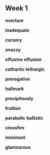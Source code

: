 
## Week 1 

**overture**

**inadequate**

**cursory** 

**snazzy**

**effusive**
**effusion**

**cathartic** 
**lethargic**

**prerogative**

**hallmark**

**precipitously** 

**fruition** 

**parabolic**
**ballistic**

**crossfire**

**imminent**

**glamourous**  

